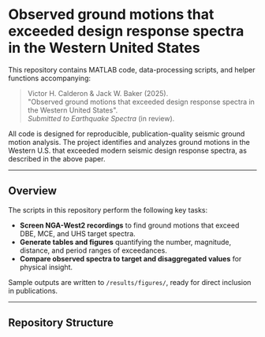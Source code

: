 <!--
SPDX-FileCopyrightText: 2025 Stanford University

SPDX-License-Identifier: MIT
-->

# Observed ground motions that exceeded design response spectra in the Western United States

This repository contains MATLAB code, data-processing scripts, and helper functions accompanying:

> Victor H. Calderon & Jack W. Baker (2025).  
> "Observed ground motions that exceeded design response spectra in the Western United States".  
> *Submitted to Earthquake Spectra* (in review).

All code is designed for reproducible, publication-quality seismic ground motion analysis. The project identifies and analyzes ground motions in the Western U.S. that exceeded modern seismic design response spectra, as described in the above paper.

---

## Overview

The scripts in this repository perform the following key tasks:
- **Screen NGA-West2 recordings** to find ground motions that exceed DBE, MCE, and UHS target spectra.
- **Generate tables and figures** quantifying the number, magnitude, distance, and period ranges of exceedances.
- **Compare observed spectra to target and disaggregated values** for physical insight.

Sample outputs are written to `/results/figures/`, ready for direct inclusion in publications.

---

## Repository Structure

